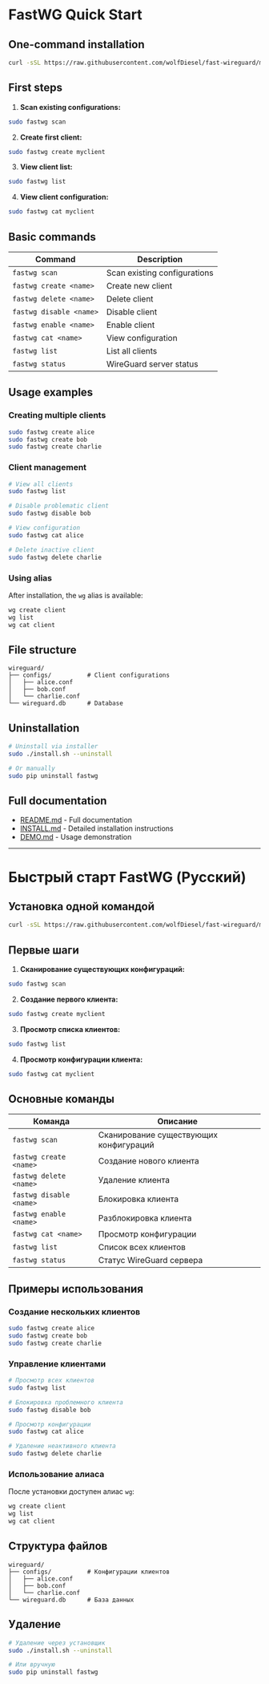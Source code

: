 # FastWG Quick Start

## One-command installation

```bash
curl -sSL https://raw.githubusercontent.com/wolfDiesel/fast-wireguard/main/install.sh | sudo bash
```

## First steps

1. **Scan existing configurations:**
```bash
sudo fastwg scan
```

2. **Create first client:**
```bash
sudo fastwg create myclient
```

3. **View client list:**
```bash
sudo fastwg list
```

4. **View client configuration:**
```bash
sudo fastwg cat myclient
```

## Basic commands

| Command | Description |
|---------|-------------|
| `fastwg scan` | Scan existing configurations |
| `fastwg create <name>` | Create new client |
| `fastwg delete <name>` | Delete client |
| `fastwg disable <name>` | Disable client |
| `fastwg enable <name>` | Enable client |
| `fastwg cat <name>` | View configuration |
| `fastwg list` | List all clients |
| `fastwg status` | WireGuard server status |

## Usage examples

### Creating multiple clients
```bash
sudo fastwg create alice
sudo fastwg create bob
sudo fastwg create charlie
```

### Client management
```bash
# View all clients
sudo fastwg list

# Disable problematic client
sudo fastwg disable bob

# View configuration
sudo fastwg cat alice

# Delete inactive client
sudo fastwg delete charlie
```

### Using alias
After installation, the `wg` alias is available:
```bash
wg create client
wg list
wg cat client
```

## File structure

```
wireguard/
├── configs/          # Client configurations
│   ├── alice.conf
│   ├── bob.conf
│   └── charlie.conf
└── wireguard.db      # Database
```

## Uninstallation

```bash
# Uninstall via installer
sudo ./install.sh --uninstall

# Or manually
sudo pip uninstall fastwg
```

## Full documentation

- [README.md](README.md) - Full documentation
- [INSTALL.md](INSTALL.md) - Detailed installation instructions
- [DEMO.md](DEMO.md) - Usage demonstration

---

# Быстрый старт FastWG (Русский)

## Установка одной командой

```bash
curl -sSL https://raw.githubusercontent.com/wolfDiesel/fast-wireguard/main/install.sh | sudo bash
```

## Первые шаги

1. **Сканирование существующих конфигураций:**
```bash
sudo fastwg scan
```

2. **Создание первого клиента:**
```bash
sudo fastwg create myclient
```

3. **Просмотр списка клиентов:**
```bash
sudo fastwg list
```

4. **Просмотр конфигурации клиента:**
```bash
sudo fastwg cat myclient
```

## Основные команды

| Команда | Описание |
|---------|----------|
| `fastwg scan` | Сканирование существующих конфигураций |
| `fastwg create <name>` | Создание нового клиента |
| `fastwg delete <name>` | Удаление клиента |
| `fastwg disable <name>` | Блокировка клиента |
| `fastwg enable <name>` | Разблокировка клиента |
| `fastwg cat <name>` | Просмотр конфигурации |
| `fastwg list` | Список всех клиентов |
| `fastwg status` | Статус WireGuard сервера |

## Примеры использования

### Создание нескольких клиентов
```bash
sudo fastwg create alice
sudo fastwg create bob
sudo fastwg create charlie
```

### Управление клиентами
```bash
# Просмотр всех клиентов
sudo fastwg list

# Блокировка проблемного клиента
sudo fastwg disable bob

# Просмотр конфигурации
sudo fastwg cat alice

# Удаление неактивного клиента
sudo fastwg delete charlie
```

### Использование алиаса
После установки доступен алиас `wg`:
```bash
wg create client
wg list
wg cat client
```

## Структура файлов

```
wireguard/
├── configs/          # Конфигурации клиентов
│   ├── alice.conf
│   ├── bob.conf
│   └── charlie.conf
└── wireguard.db      # База данных
```

## Удаление

```bash
# Удаление через установщик
sudo ./install.sh --uninstall

# Или вручную
sudo pip uninstall fastwg
```
